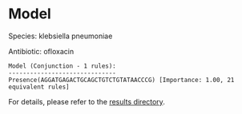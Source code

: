 
# Model

Species: klebsiella pneumoniae

Antibiotic: ofloxacin

```
Model (Conjunction - 1 rules):
------------------------------
Presence(AGGATGAGACTGCAGCTGTCTGTATAACCCG) [Importance: 1.00, 21 equivalent rules]

```

For details, please refer to the [results directory](../../../../../results/scm_b/klebsiella%20pneumoniae/ofloxacin/repeat_0/).

